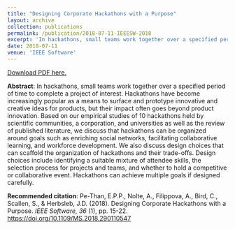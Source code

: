 ```yaml
---
title: "Designing Corporate Hackathons with a Purpose"
layout: archive
collection: publications
permalink: /publication/2018-07-11-IEEESW-2018
excerpt: 'In hackathons, small teams work together over a specified period of time to complete a project of interest. Hackathons have become increasingly popular as a means to surface and prototype innovative and creative ideas for products, but their impact often goes beyond product innovation. Based on our empirical studies of 10 hackathons held by scientific communities, a corporation, and universities as well as the review of published literature, we discuss that hackathons can be organized around goals such as enriching social networks, facilitating collaborative learning, and workforce development. We also discuss design choices that can scaffold the organization of hackathons and their trade-offs. Design choices include identifying a suitable mixture of attendee skills, the selection process for projects and teams, and whether to hold a competitive or collaborative event. Hackathons can achieve multiple goals if designed carefully.'
date: 2018-07-11
venue: 'IEEE Software'
---
```

[Download PDF here.](http://eipapa.github.io/files/Pe-Than-ieeesw-2018.pdf)

**Abstract**: In hackathons, small teams work together over a specified period of time to complete a project of interest. Hackathons have become increasingly popular as a means to surface and prototype innovative and creative ideas for products, but their impact often goes beyond product innovation. Based on our empirical studies of 10 hackathons held by scientific communities, a corporation, and universities as well as the review of published literature, we discuss that hackathons can be organized around goals such as enriching social networks, facilitating collaborative learning, and workforce development. We also discuss design choices that can scaffold the organization of hackathons and their trade-offs. Design choices include identifying a suitable mixture of attendee skills, the selection process for projects and teams, and whether to hold a competitive or collaborative event. Hackathons can achieve multiple goals if designed carefully.

**Recommended citation**: Pe-Than, E.P.P., Nolte, A., Filippova, A., Bird, C., Scallen, S., & Herbsleb, J.D. (2018). Designing Corporate Hackathons with a Purpose. <i>IEEE Software, 36</i> (1), pp. 15-22. <a href="https://doi.org/10.1109/MS.2018.290110547">https://doi.org/10.1109/MS.2018.290110547</a>